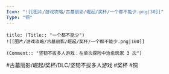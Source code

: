 ```yaml
---
Icon: "![[图片/游戏攻略/古墓丽影/崛起/奖杯/一个都不能少.png|30]]"
Type: "铜"
---
```

```ad-common-bronze-trophy
title: (Title:: "一个都不能少")
![[图片/游戏攻略/古墓丽影/崛起/奖杯/一个都不能少.png|100]]

(Comment:: "坚韧不拔多人游戏：在单次探险中治愈玩家 3 次")
```

#古墓丽影/崛起/奖杯/DLC/坚韧不拔多人游戏 #奖杯 #铜
